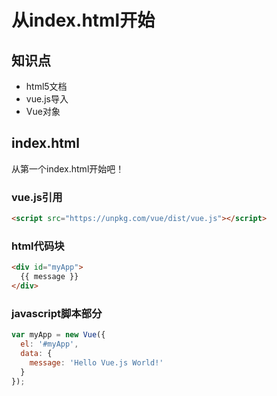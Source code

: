 从index.html开始
================

## 知识点

* html5文档
* vue.js导入
* Vue对象

## index.html

从第一个index.html开始吧！

### vue.js引用

~~~html
<script src="https://unpkg.com/vue/dist/vue.js"></script>
~~~

### html代码块

~~~html
<div id="myApp">
  {{ message }}
</div>
~~~

### javascript脚本部分

~~~javascript
var myApp = new Vue({
  el: '#myApp',
  data: {
    message: 'Hello Vue.js World!'
  }
});
~~~


